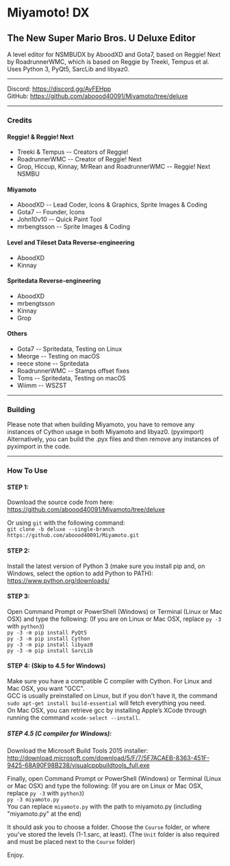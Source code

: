 # Miyamoto! DX
## The New Super Mario Bros. U Deluxe Editor
A level editor for NSMBUDX by AboodXD and Gota7, based on Reggie! Next by RoadrunnerWMC, which is based on Reggie by Treeki, Tempus et al. Uses Python 3, PyQt5, SarcLib and libyaz0.

----------------------------------------------------------------

Discord: https://discord.gg/AvFEHpp  
GitHub: https://github.com/aboood40091/Miyamoto/tree/deluxe  

----------------------------------------------------------------

### Credits
#### Reggie! & Reggie! Next
* Treeki & Tempus -- Creators of Reggie!
* RoadrunnerWMC -- Creator of Reggie! Next
* Grop, Hiccup, Kinnay, MrRean and RoadrunnerWMC -- Reggie! Next NSMBU
  
#### Miyamoto
* AboodXD -- Lead Coder, Icons & Graphics, Sprite Images & Coding
* Gota7 -- Founder, Icons
* John10v10 -- Quick Paint Tool
* mrbengtsson -- Sprite Images & Coding
  
#### Level and Tileset Data Reverse-engineering
* AboodXD
* Kinnay
  
#### Spritedata Reverse-engineering
* AboodXD
* mrbengtsson
* Kinnay
* Grop
  
#### Others
* Gota7 -- Spritedata, Testing on Linux
* Meorge -- Testing on macOS
* reece stone -- Spritedata
* RoadrunnerWMC -- Stamps offset fixes
* Toms -- Spritedata, Testing on macOS
* Wiimm -- WSZST

----------------------------------------------------------------

### Building
Please note that when building Miyamoto, you have to remove any instances of Cython usage in both Miyamoto and libyaz0. (pyximport)  
Alternatively, you can build the .pyx files and then remove any instances of pyximport in the code.

----------------------------------------------------------------

### How To Use
#### STEP 1:
Download the source code from here:  
https://github.com/aboood40091/Miyamoto/tree/deluxe  

Or using `git` with the following command:  
`git clone -b deluxe --single-branch https://github.com/aboood40091/Miyamoto.git`  

#### STEP 2:
Install the latest version of Python 3 (make sure you install pip and, on Windows, select the option to add Python to PATH):  
https://www.python.org/downloads/

#### STEP 3:
Open Command Prompt or PowerShell (Windows) or Terminal (Linux or Mac OSX) and type the following: (If you are on Linux or Mac OSX, replace `py -3` with `python3`)  
`py -3 -m pip install PyQt5`  
`py -3 -m pip install Cython`  
`py -3 -m pip install libyaz0`  
`py -3 -m pip install SarcLib`  

#### STEP 4: (Skip to 4.5 for Windows)
Make sure you have a compatible C compiler with Cython. For Linux and Mac OSX, you want "GCC".  
GCC is usually preinstalled on Linux, but if you don't have it, the command `sudo apt-get install build-essential` will fetch everything you need.  
On Mac OSX, you can retrieve gcc by installing Apple’s XCode through running the command `xcode-select --install`.  

##### STEP 4.5 (C compiler for Windows):
Download the Microsoft Build Tools 2015 installer:  
http://download.microsoft.com/download/5/F/7/5F7ACAEB-8363-451F-9425-68A90F98B238/visualcppbuildtools_full.exe  


Finally, open Command Prompt or PowerShell (Windows) or Terminal (Linux or Mac OSX) and type the following: (If you are on Linux or Mac OSX, replace `py -3` with `python3`)  
`py -3 miyamoto.py`  
You can replace `miyamoto.py` with the path to miyamoto.py (including "miyamoto.py" at the end)  
  
It should ask you to choose a folder. Choose the `Course` folder, or where you've stored the levels (1-1.sarc, at least). (The `Unit` folder is also required and must be placed next to the `Course` folder)

Enjoy.
